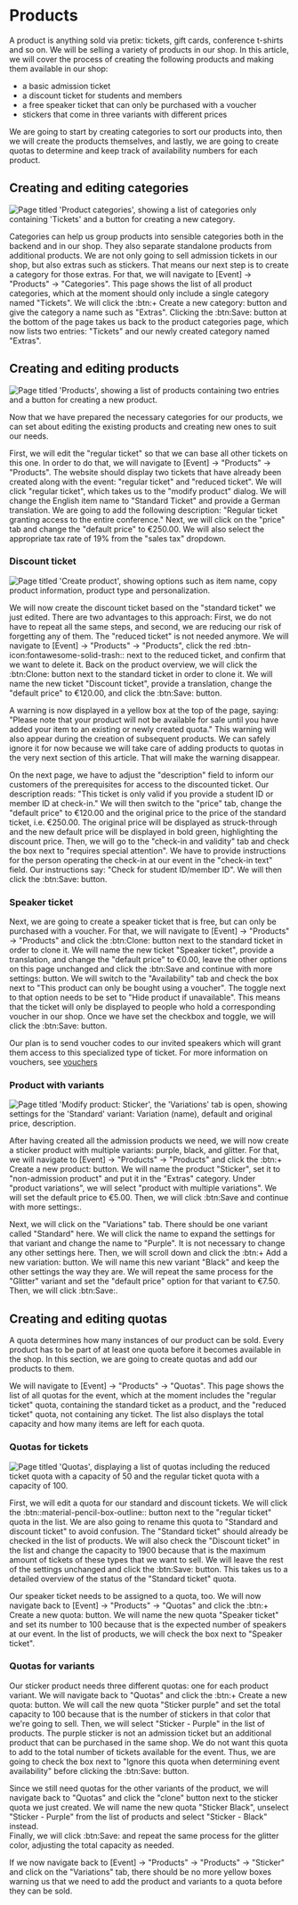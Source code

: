 # Products

A product is anything sold via pretix: tickets, gift cards, conference t-shirts and so on. 
We will be selling a variety of products in our shop. 
In this article, we will cover the process of creating the following products and making them available in our shop: 

 - a basic admission ticket 
 - a discount ticket for students and members
 - a free speaker ticket that can only be purchased with a voucher
 - stickers that come in three variants with different prices 

We are going to start by creating categories to sort our products into, then we will create the products themselves, and lastly, we are going to create quotas to determine and keep track of availability numbers for each product. 

## Creating and editing categories

![Page titled 'Product categories', showing a list of categories only containing 'Tickets' and a button for creating a new category.](../assets/screens/products/categories.png "Product categories screenshot") 

Categories can help us group products into sensible categories both in the backend and in our shop. 
They also separate standalone products from additional products. 
We are not only going to sell admission tickets in our shop, but also extras such as stickers. 
That means our next step is to create a category for those extras. 
For that, we will navigate to [Event] → "Products" → "Categories". 
This page shows the list of all product categories, which at the moment should only include a single category named "Tickets". 
We will click the :btn:+ Create a new category: button and give the category a name such as "Extras". 
Clicking the :btn:Save: button at the bottom of the page takes us back to the product categories page, which now lists two entries: "Tickets" and our newly created category named "Extras". 

## Creating and editing products

![Page titled 'Products', showing a list of products containing two entries and a button for creating a new product.](../assets/screens/products/products.png "Products screenshot") 

Now that we have prepared the necessary categories for our products, we can set about editing the existing products and creating new ones to suit our needs. 

First, we will edit the "regular ticket" so that we can base all other tickets on this one. 
In order to do that, we will navigate to [Event] → "Products" → "Products". 
The website should display two tickets that have already been created along with the event: "regular ticket" and "reduced ticket". 
We will click "regular ticket", which takes us to the "modify product" dialog. 
We will change the English item name to "Standard Ticket" and provide a German translation. 
We are going to add the following description: 
"Regular ticket granting access to the entire conference." 
Next, we will click on the "price" tab and change the "default price" to €250.00. 
We will also select the appropriate tax rate of 19% from the "sales tax" dropdown. 

### Discount ticket

![Page titled 'Create product', showing options such as item name, copy product information, product type and personalization.](../assets/screens/products/create.png "Create product screenshot") 

We will now create the discount ticket based on the "standard ticket" we just edited. 
There are two advantages to  this approach: First, we do not have to repeat all the same steps, and second, we are reducing our risk of forgetting any of them. 
The "reduced ticket" is not needed anymore. 
We will navigate to [Event] → "Products" → "Products", click the red :btn-icon:fontawesome-solid-trash:: next to the reduced ticket, and confirm that we want to delete it. 
Back on the product overview, we will click the :btn:Clone: button next to the standard ticket in order to clone it. 
We will name the new ticket "Discount ticket", provide a translation, change the "default price" to €120.00, and click the :btn:Save: button. 

A warning is now displayed in a yellow box at the top of the page, saying: 
"Please note that your product will not be available for sale until you have added your item to an existing or newly created quota." 
This warning will also appear during the creation of subsequent products. 
We can safely ignore it for now because we will take care of adding products to quotas in the very next section of this article. 
That will make the warning disappear. 

On the next page, we have to adjust the "description" field to inform our customers of the prerequisites for access to the discounted ticket. 
Our description reads:
"This ticket is only valid if you provide a student ID or member ID at check-in."
We will then switch to the "price" tab, change the "default price" to €120.00 and the original price to the price of the standard ticket, i.e. €250.00. 
The original price will be displayed as struck-through and the new default price will be displayed in bold green, highlighting the discount price. 
Then, we will go to the "check-in and validity" tab and check the box next to "requires special attention". 
We have to provide instructions for the person operating the check-in at our event in the "check-in text" field. 
Our instructions say: "Check for student ID/member ID". 
We will then click the :btn:Save: button. 

### Speaker ticket

Next, we are going to create a speaker ticket that is free, but can only be purchased with a voucher. 
For that, we will navigate to [Event] → "Products" → "Products" and click the :btn:Clone: button next to the standard ticket in order to clone it. 
We will name the new ticket "Speaker ticket", provide a translation, and change the "default price" to €0.00, leave the other options on this page unchanged and click the :btn:Save and continue with more settings: button. 
We will switch to the "Availability" tab and check the box next to "This product can only be bought using a voucher". 
The toggle next to that option needs to be set to "Hide product if unavailable". 
This means that the ticket will only be displayed to people who hold a corresponding voucher in our shop. 
Once we have set the checkbox and toggle, we will click the :btn:Save: button. 

Our plan is to send voucher codes to our invited speakers which will grant them access to this specialized type of ticket. 
For more information on vouchers, see [vouchers](../topics/vouchers.md)

### Product with variants

![Page titled 'Modify product: Sticker', the 'Variations' tab is open, showing settings for the 'Standard' variant: Variation (name), default and original price, description.](../assets/screens/products/products.png "Product variations screenshot") 

After having created all the admission products we need, we will now create a sticker product with multiple variants: purple, black, and glitter. 
For that, we will navigate to [Event] → "Products" → "Products" and click the :btn:+ Create a new product: button. 
We will name the product "Sticker", set it to "non-admission product" and put it in the "Extras" category. 
Under "product variations", we will select "product with multiple variations". 
We will set the default price to €5.00. 
Then, we will click :btn:Save and continue with more settings:. 

Next, we will click on the "Variations" tab. 
There should be one variant called "Standard" here. 
We will click the name to expand the settings for that variant and change the name to "Purple". 
It is not necessary to change any other settings here. 
Then, we will scroll down and click the :btn:+ Add a new variation: button. 
We will name this new variant "Black" and keep the other settings the way they are. 
We will repeat the same process for the "Glitter" variant and set the "default price" option for that variant to €7.50. 
Then, we will click :btn:Save:. 

## Creating and editing quotas 

A quota determines how many instances of our product can be sold. 
Every product has to be part of at least one quota before it becomes available in the shop.
In this section, we are going to create quotas and add our products to them. 

We will navigate to [Event] → "Products" → "Quotas". 
This page shows the list of all quotas for the event, which at the moment includes the "regular ticket" quota, containing the standard ticket as a product, and the "reduced ticket" quota, not containing any ticket. 
The list also displays the total capacity and how many items are left for each quota. 

### Quotas for tickets 

![Page titled 'Quotas', displaying a list of quotas including the reduced ticket quota with a capacity of 50 and the regular ticket quota with a capacity of 100.](../assets/screens/products/quotas.png "Quotas screenshot") 

First, we will edit a quota for our standard and discount tickets. 
We will click the :btn::material-pencil-box-outline:: button next to the "regular ticket" quota in the list. 
We are also going to rename this quota to "Standard and discount ticket" to avoid confusion. 
The "Standard ticket" should already be checked in the list of products. 
We will also check the "Discount ticket" in the list and change the capacity to 1900 because that is the maximum amount of tickets of these types that we want to sell. 
We will leave the rest of the settings unchanged and click the :btn:Save: button. 
This takes us to a detailed overview of the status of the "Standard ticket" quota. 

Our speaker ticket needs to be assigned to a quota, too. 
We will now navigate back to [Event] → "Products" → "Quotas" and click the :btn:+ Create a new quota: button. 
We will name the new quota "Speaker ticket" and set its number to 100 because that is the expected number of speakers at our event. 
In the list of products, we will check the box next to "Speaker ticket". 

### Quotas for variants 

Our sticker product needs three different quotas: one for each product variant. 
We will navigate back to "Quotas" and click the :btn:+ Create a new quota: button. 
We will call the new quota "Sticker purple" and set the total capacity to 100 because that is the number of stickers in that color that we're going to sell. 
Then, we will select "Sticker - Purple" in the list of products. 
The purple sticker is not an admission ticket but an additional product that can be purchased in the same shop. 
We do not want this quota to add to the total number of tickets available for the event. 
Thus, we are going to check the box next to "Ignore this quota when determining event availability" before clicking the :btn:Save: button. 

Since we still need quotas for the other variants of the product, we will navigate back to "Quotas" and click the "clone" button next to the sticker quota we just created. 
We will name the new quota "Sticker Black", unselect "Sticker - Purple" from the list of products and select "Sticker - Black" instead.  
Finally, we will click :btn:Save: and repeat the same process for the glitter color, adjusting the total capacity as needed. 

If we now navigate back to [Event] → "Products" → "Products" → "Sticker" and click on the "Variations" tab, there should be no more yellow boxes warning us that we need to add the product and variants to a quota before they can be sold. 
